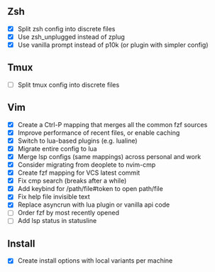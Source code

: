 ## Zsh

-   [x] Split zsh config into discrete files
-   [x] Use zsh_unplugged instead of zplug
-   [x] Use vanilla prompt instead of p10k (or plugin with simpler config)

## Tmux

-   [ ] Split tmux config into discrete files

## Vim

-   [x] Create a Ctrl-P mapping that merges all the common fzf sources
-   [x] Improve performance of recent files, or enable caching
-   [x] Switch to lua-based plugins (e.g. lualine)
-   [x] Migrate entire config to lua
-   [x] Merge lsp configs (same mappings) across personal and work
-   [x] Consider migrating from deoplete to nvim-cmp
-   [x] Create fzf mapping for VCS latest commit
-   [x] Fix cmp search (breaks after a while)
-   [x] Add keybind for /path/file#token to open path/file
-   [x] Fix help file invisible text
-   [x] Replace asyncrun with lua plugin or vanilla api code
-   [ ] Order fzf by most recently opened
-   [ ] Add lsp status in statusline

## Install

-   [x] Create install options with local variants per machine
